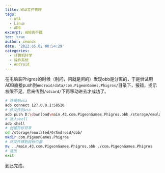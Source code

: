 ```yaml
---
title: WSA文件管理
tags:
  - WSA
  - Linux
  - ADB
excerpt: ADB真不戳
toc: true
author: xeonds
date: '2022.05.02 00:54:29'
categories:
  - 计算机科学
  - 操作系统
  - Android
---
```

在电脑装Phigros的时候（别问，问就是闲的）发现obb是分离的，于是尝试用ADB直接push到`Android/data/com.PigeonGames.Phigros/`目录下，报错，提示权限不足。后来传到`/sdcard/`下再移动进去才成功了。

```bash
# 连接到wsa
adb connect 127.0.0.1:58526
# 传文件到wsa
adb push D:\download\main.43.com.PigeonGames.Phigros.obb /storage/emulated/0/Android/
# 进入shell
adb shell
# 创建目标目录
cd /storage/emulated/0/Android/obb/
mkdir com.PigeonGames.Phigros
# 将文件移到目标位置
mv ../main.43.com.PigeonGames.Phigros.obb ./com.PigeonGames.Phigros
# 退出
exit
```

到此完成。
